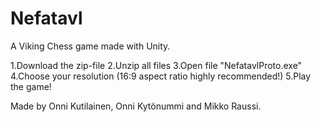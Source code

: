# Nefatavl
A Viking Chess game made with Unity.

1.Download the zip-file
2.Unzip all files
3.Open file "NefatavlProto.exe"
4.Choose your resolution (16:9 aspect ratio highly recommended!)
5.Play the game!

Made by Onni Kutilainen, Onni Kytönummi and Mikko Raussi.
